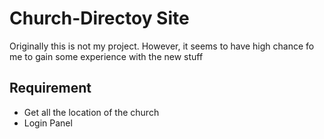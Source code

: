 # Church-Directoy Site

  Originally this is not my project. However, it seems to have high chance fo me to gain some experience with the new stuff

## Requirement
  - Get all the location of the church
  - Login Panel
